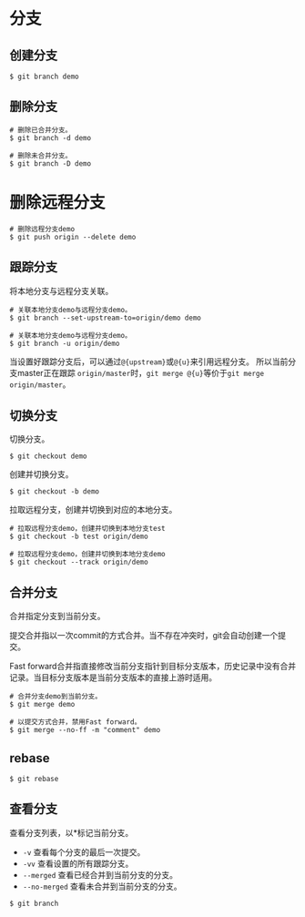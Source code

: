 # 分支

## 创建分支

``` SHELL
$ git branch demo
```

## 删除分支

``` SHELL
# 删除已合并分支。
$ git branch -d demo

# 删除未合并分支。
$ git branch -D demo
```
# 删除远程分支
``` SHELL
# 删除远程分支demo
$ git push origin --delete demo
```

## 跟踪分支
将本地分支与远程分支关联。

``` SHELL
# 关联本地分支demo与远程分支demo。
$ git branch --set-upstream-to=origin/demo demo

# 关联本地分支demo与远程分支demo。
$ git branch -u origin/demo
```

当设置好跟踪分支后，可以通过`@{upstream}`或`@{u}`来引用远程分支。 所以当前分支master正在跟踪 `origin/master`时，`git merge @{u}`等价于`git merge origin/master`。

## 切换分支

切换分支。
``` SHELL
$ git checkout demo
```

创建并切换分支。
``` SHELL
$ git checkout -b demo
```

拉取远程分支，创建并切换到对应的本地分支。

``` SHELL
# 拉取远程分支demo，创建并切换到本地分支test
$ git checkout -b test origin/demo

# 拉取远程分支demo，创建并切换到本地分支demo
$ git checkout --track origin/demo
```

## 合并分支
合并指定分支到当前分支。

提交合并指以一次commit的方式合并。当不存在冲突时，git会自动创建一个提交。

Fast forward合并指直接修改当前分支指针到目标分支版本，历史记录中没有合并记录。当目标分支版本是当前分支版本的直接上游时适用。

``` SHELL
# 合并分支demo到当前分支。
$ git merge demo

# 以提交方式合并，禁用Fast forward。
$ git merge --no-ff -m "comment" demo
```

## rebase

``` SHELL
$ git rebase
```

## 查看分支

查看分支列表，以*标记当前分支。

- `-v` 查看每个分支的最后一次提交。
- `-vv` 查看设置的所有跟踪分支。
- `--merged` 查看已经合并到当前分支的分支。
- `--no-merged` 查看未合并到当前分支的分支。

``` SHELL
$ git branch
```
